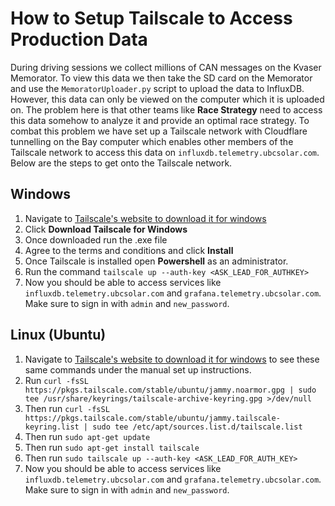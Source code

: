 # How to Setup Tailscale to Access Production Data
During driving sessions we collect millions of CAN messages on the Kvaser Memorator. To view this data we then take the SD card on the Memorator and use the `MemoratorUploader.py` script to upload the data to InfluxDB. However, this data can only be viewed on the computer which it is uploaded on. The problem here is that other teams like **Race Strategy** need to access this data somehow to analyze it and provide an optimal race strategy. To combat this problem we have set up a Tailscale network with Cloudflare tunnelling on the Bay computer which enables other members of the Tailscale network to access this data on `influxdb.telemetry.ubcsolar.com`. Below are the steps to get onto the Tailscale network.

## Windows
1. Navigate to [Tailscale's website to download it for windows](https://tailscale.com/download/windows)
2. Click **Download Tailscale for Windows**
3. Once downloaded run the .exe file
4. Agree to the terms and conditions and click **Install**
5. Once Tailscale is installed open **Powershell** as an administrator.
6. Run the command `tailscale up --auth-key <ASK_LEAD_FOR_AUTHKEY>`
7. Now you should be able to access services like `influxdb.telemetry.ubcsolar.com` and `grafana.telemetry.ubcsolar.com`. Make sure to sign in with `admin` and `new_password`.

## Linux (Ubuntu)
1. Navigate to [Tailscale's website to download it for windows](https://tailscale.com/download/linux) to see these same commands under the manual set up instructions.
2. Run `curl -fsSL https://pkgs.tailscale.com/stable/ubuntu/jammy.noarmor.gpg | sudo tee /usr/share/keyrings/tailscale-archive-keyring.gpg >/dev/null`
3. Then run `curl -fsSL https://pkgs.tailscale.com/stable/ubuntu/jammy.tailscale-keyring.list | sudo tee /etc/apt/sources.list.d/tailscale.list`
4. Then run `sudo apt-get update`
5. Then run `sudo apt-get install tailscale`
6. Then run `sudo tailscale up --auth-key <ASK_LEAD_FOR_AUTH_KEY>`
7. Now you should be able to access services like `influxdb.telemetry.ubcsolar.com` and `grafana.telemetry.ubcsolar.com`. Make sure to sign in with `admin` and `new_password`.
